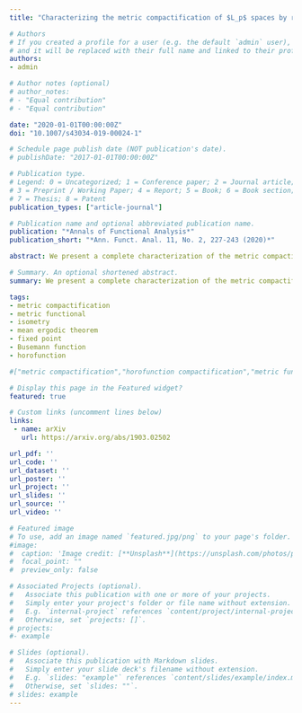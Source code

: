 ```yaml
---
title: "Characterizing the metric compactification of $L_p$ spaces by random measures"

# Authors
# If you created a profile for a user (e.g. the default `admin` user), write the username (folder name) here 
# and it will be replaced with their full name and linked to their profile.
authors:
- admin

# Author notes (optional)
# author_notes:
# - "Equal contribution"
# - "Equal contribution"

date: "2020-01-01T00:00:00Z"
doi: "10.1007/s43034-019-00024-1"

# Schedule page publish date (NOT publication's date).
# publishDate: "2017-01-01T00:00:00Z"

# Publication type.
# Legend: 0 = Uncategorized; 1 = Conference paper; 2 = Journal article;
# 3 = Preprint / Working Paper; 4 = Report; 5 = Book; 6 = Book section;
# 7 = Thesis; 8 = Patent
publication_types: ["article-journal"]

# Publication name and optional abbreviated publication name.
publication: "*Annals of Functional Analysis*"
publication_short: "*Ann. Funct. Anal. 11, No. 2, 227-243 (2020)*"

abstract: We present a complete characterization of the metric compactification of {{< math >}}$L_p${{< /math >}} spaces for {{< math >}}$1 \leq p < \infty${{< /math >}}. Each element of the metric compactification of {{< math >}}$L_p${{< /math >}} is represented by a random measure on a certain Polish space. By way of illustration, we revisit the {{< math >}}$L_p${{< /math >}}-mean ergodic theorem for {{< math >}}$1 < p < \infty${{< /math >}}, and Alspach’s example of an isometry on a weakly compact convex subset of {{< math >}}$L_1${{< /math >}} with no fixed points.

# Summary. An optional shortened abstract.
summary: We present a complete characterization of the metric compactification of {{< math >}}$L_p${{< /math >}} spaces for {{< math >}}$1 \leq p < \infty${{< /math >}}. Each element of the metric compactification of {{< math >}}$L_p${{< /math >}} is represented by a random measure on a certain Polish space. By way of illustration, we revisit the {{< math >}}$L_p${{< /math >}}-mean ergodic theorem for {{< math >}}$1 < p < \infty${{< /math >}}, and Alspach’s example of an isometry on a weakly compact convex subset of {{< math >}}$L_1${{< /math >}} with no fixed points.

tags: 
- metric compactification
- metric functional
- isometry
- mean ergodic theorem
- fixed point
- Busemann function
- horofunction

#["metric compactification","horofunction compactification","metric functional","horofunction","Busemann function","isometry","random measure","mean ergodic theorem","fixed point","$L_p$ spaces"]

# Display this page in the Featured widget?
featured: true

# Custom links (uncomment lines below)
links:
 - name: arXiv
   url: https://arxiv.org/abs/1903.02502

url_pdf: ''
url_code: ''
url_dataset: ''
url_poster: ''
url_project: ''
url_slides: ''
url_source: ''
url_video: ''

# Featured image
# To use, add an image named `featured.jpg/png` to your page's folder. 
#image:
#  caption: 'Image credit: [**Unsplash**](https://unsplash.com/photos/pLCdAaMFLTE)'
#  focal_point: ""
#  preview_only: false

# Associated Projects (optional).
#   Associate this publication with one or more of your projects.
#   Simply enter your project's folder or file name without extension.
#   E.g. `internal-project` references `content/project/internal-project/index.md`.
#   Otherwise, set `projects: []`.
# projects:
#- example

# Slides (optional).
#   Associate this publication with Markdown slides.
#   Simply enter your slide deck's filename without extension.
#   E.g. `slides: "example"` references `content/slides/example/index.md`.
#   Otherwise, set `slides: ""`.
# slides: example
---
```

